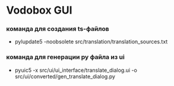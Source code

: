 # Vodobox GUI

### команда для создания ts-файлов
- pylupdate5 -noobsolete src/translation/translation_sources.txt 

### команда для генерации py файла из ui
- pyuic5 -x src/ui/ui_interface/translate_dialog.ui -o src/ui/converted/gen_translate_dialog.py